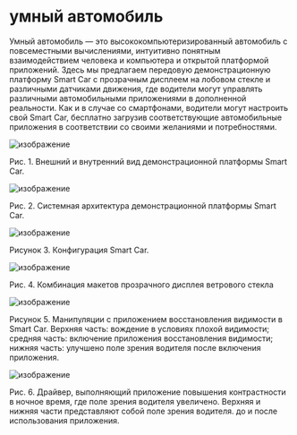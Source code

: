 # умный автомобиль
Умный автомобиль — это высококомпьютеризированный автомобиль с повсеместными вычислениями, интуитивно понятным взаимодействием человека и компьютера и открытой платформой приложений. Здесь мы предлагаем передовую демонстрационную платформу Smart Car с прозрачным дисплеем на лобовом стекле и различными датчиками движения, где водители могут управлять различными автомобильными приложениями в дополненной реальности. Как и в случае со смартфонами, водители могут настроить свой Smart Car, бесплатно загрузив соответствующие автомобильные приложения в соответствии со своими желаниями и потребностями.



![изображение](https://github.com/smartCarLab/smartCar/blob/master/image/image1.png?raw=true)

Рис. 1. Внешний и внутренний вид демонстрационной платформы Smart Car.

![изображение](https://github.com/smartCarLab/smartCar/blob/master/image/image2.png?raw=true)

Рис. 2. Системная архитектура демонстрационной платформы Smart Car.

![изображение](https://github.com/smartCarLab/smartCar/blob/master/image/image3.png?raw=true)

Рисунок 3. Конфигурация Smart Car.

![изображение](https://github.com/smartCarLab/smartCar/blob/master/image/image4.png?raw=true)

Рис. 4. Комбинация макетов прозрачного дисплея ветрового стекла

![изображение](https://github.com/smartCarLab/smartCar/blob/master/image/image5.png?raw=true)

Рисунок 5. Манипуляции с приложением восстановления видимости в Smart Car. Верхняя часть:
вождение в условиях плохой видимости; средняя часть: включение приложения восстановления видимости;
нижняя часть: улучшено поле зрения водителя после включения приложения.

![изображение](https://github.com/smartCarLab/smartCar/blob/master/image/image6.png?raw=true)

Рис. 6. Драйвер, выполняющий приложение повышения контрастности в ночное время, где
поле зрения водителя увеличено. Верхняя и нижняя части представляют собой поле зрения водителя.
до и после использования приложения.